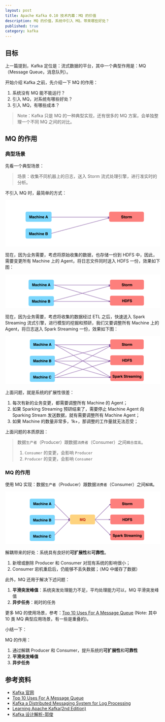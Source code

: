 ```yaml
---
layout: post
title: Apache Kafka 0.10 技术内幕：MQ 的价值
description: MQ 的价值，系统中引入 MQ，带来哪些好处？
published: true
category: kafka
---
```


## 目标

上一篇提到，Kafka 定位是：流式数据的平台，其中一个典型作用是：MQ（Message Queue，消息队列）。

开始介绍 Kafka 之前，先介绍一下 MQ 的作用：

1. 系统没有 MQ 能不能运行？
2. 引入 MQ，对系统有哪些好处？
3. 引入 MQ，有哪些成本？

> Note：Kafka 只是 MQ 的一种典型实现，还有很多的 MQ 方案，会单独整理一个不同 MQ 之间的对比。

## MQ 的作用

### 典型场景

先看一个典型场景：

> 场景：收集不同机器上的日志，送入 Storm 流式处理引擎，进行准实时的分析。

不引入 MQ 时，最简单的方式：

![](/images/apache-kafka-10/kafka-mq-value-without-mq.png)

现在，因为业务需要，考虑将原始收集的数据，也存储一份到 HDFS 中，因此，需要变更所有 Machine 上的 Agent，将日志文件同时送入 HDFS 一份，效果如下图：

![](/images/apache-kafka-10/kafka-mq-value-without-mq-add-hdfs.png)

现在，因为业务需要，考虑将收集的数据经过 ETL 之后，快速送入 Spark Streaming 流式引擎，进行模型的挖掘和预研，我们又要调整所有 Machine 上的 Agent，将日志送入 Spark Streaming 一份，效果如下图：

![](/images/apache-kafka-10/kafka-mq-value-without-mq-add-spark.png)

上面问题，就是系统的扩展性很差：

1. 每次有新的业务变更，都需要调整所有 Machine 的 Agent；
2. 如果 Sparking Streaming 预研结束了，需要停止 Machine Agent 向 Sparking Stream 发送数据，就有需要调整所有 Machine Agent；
3. 如果 Machine 的数量非常多，1k+，那调整的工作量就无法忍受；

上面问题的本质原因：

> 数据`生产者`（Producer）跟数据`消费者`（Consumer）之间`耦合度高`。
> 
> 1. `Consumer` 的变更，会影响 `Producer`
> 2. `Producer` 的变更，会影响 `Consumer`

### MQ 的作用

使用 MQ 实现：数据`生产者`（Producer）跟数据`消费者`（Consumer）之间`解耦`。

![](/images/apache-kafka-10/kafka-mq-value-with-mq.png)

解耦带来的好处：系统具有良好的**可扩展性**和**可靠性**。

1. 新增或删除 Producer 和 Consumer 对现有系统的影响很小；
2. Consumer 宕机重启后，仍能够不丢失数据；（MQ 中缓存了数据）

此外，MQ 还用于解决下述问题：

1. **平滑突发峰值**：系统突发处理能力不足，平均处理能力可以，MQ 平滑突发峰值
2. **异步任务**：耗时的任务

更多 MQ 的使用场景，参考：[Top 10 Uses For A Message Queue] (Note: 其中 10 类 MQ 典型应用场景，有一些是重叠的)。

小结一下：

MQ 的作用：

1. 通过解耦 Producer 和 Consumer，提升系统的**可扩展性**和**可靠性**
2. **平滑突发峰值**
3. **异步任务**

## 参考资料

* [Kafka 官网]
* [Top 10 Uses For A Message Queue]
* [Kafka a Distributed Messaging System for Log Processing]
* [Learning Apache Kafka(2nd Edition)]
* [Kafka 设计解析-郭俊]


[Kafka 官网]:		http://kafka.apache.org/
[Kafka 官网-Quickstart]:		http://kafka.apache.org/quickstart
[Kafka 设计解析-郭俊]:		http://www.jasongj.com/categories/Kafka/
[Learning Apache Kafka(2nd Edition)]:		http://file.allitebooks.com/20150612/Learning%20Apache%20Kafka,%202nd%20Edition.pdf
[Kafka a Distributed Messaging System for Log Processing]:	http://docs.huihoo.com/apache/kafka/Kafka-A-Distributed-Messaging-System-for-Log-Processing.pdf
[NingG]:    http://ningg.github.com  "NingG"
[Top 10 Uses For A Message Queue]:		www.iron.io/blog/2012/12/top-10-uses-for-message-queue.html






